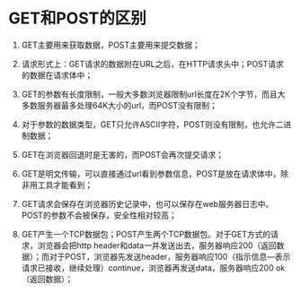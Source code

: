 # GET和POST的区别

1. GET主要用来获取数据，POST主要用来提交数据；

2. 请求形式上：GET请求的数据附在URL之后，在HTTP请求头中；POST请求的数据在请求体中；

3. GET的参数有长度限制，一般大多数浏览器限制url长度在2K个字节，而且大多数服务器最多处理64K大小的url，而POST没有限制；

4. 对于参数的数据类型，GET只允许ASCII字符，POST则没有限制，也允许二进制数据；

5. GET在浏览器回退时是无害的，而POST会再次提交请求；

6. GET是明文传输，可以直接通过url看到参数信息，POST是放在请求体中，除非用工具才能看到；

7. GET请求会保存在浏览器历史记录中，也可以保存在web服务器日志中。POST的参数不会被保存，安全性相对较高；

8. GET产生一个TCP数据包；POST产生两个TCP数据包。对于GET方式的请求，浏览器会把http header和data一并发送出去，服务器响应200（返回数据）；而对于POST，浏览器先发送header，服务器响应100（指示信息—表示请求已接收，继续处理）continue，浏览器再发送data，服务器响应200 ok（返回数据）；

